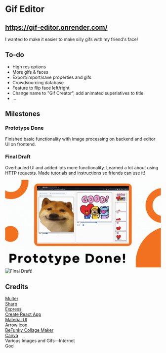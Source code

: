 # Gif Editor

## https://gif-editor.onrender.com/

I wanted to make it easier to make silly gifs with my friend's face!

## To-do

- High res options
- More gifs & faces
- Export/import/save properties and gifs
- Crowdsourcing database
- Feature to flip face left/right
- Change name to "Gif Creator", add animated superlatives to title
- ...

## Milestones

### Prototype Done
Finished basic functionality with image processing on backend and editor UI on frontend.

### Final Draft
Overhauled UI and added lots more functionality. Learned a lot about using HTTP requests. Made tutorials and instructions so friends can use it!

![Prototype Done!](readme_media/prototype_done_slide.gif)
![Final Draft!](readme_media/final_draft_slide.gif)

## Credits

[Multer](https://github.com/expressjs/multer)  
[Sharp](https://sharp.pixelplumbing.com/)  
[Express](https://expressjs.com/)  
[Create React App](https://github.com/facebook/create-react-app)  
[Material UI](https://mui.com/)  
[Arrow icon](https://icons8.com)  
[BeFunky Collage Maker](https://www.befunky.com/)  
[Canva](https://www.canva.com/)  
Various Images and Gifs—Internet  
God